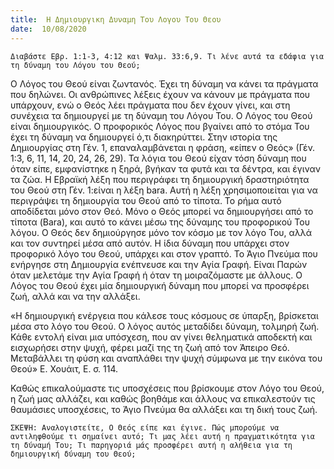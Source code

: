 ```yaml
---
title:  Η Δημιουργικη Δυναμη Του Λογου Του Θεου
date:  10/08/2020
---
```


`Διαβάστε Εβρ. 1:1-3, 4:12 και Ψαλμ. 33:6,9. Τι λένε αυτά τα εδάφια για τη δύναμη του Λόγου του Θεού;`

Ο Λόγος του Θεού είναι ζωντανός. Έχει τη δύναμη να κάνει τα πράγματα που δηλώνει. Οι ανθρώπινες λέξεις έχουν να κάνουν με πράγματα που υπάρχουν, ενώ ο Θεός λέει πράγματα που δεν έχουν γίνει, και στη συνέχεια τα δημιουργεί με τη δύναμη του Λόγου Του. Ο Λόγος του Θεού είναι δημιουργικός. Ο προφορικός Λόγος που βγαίνει από το στόμα Του έχει τη δύναμη να δημιουργεί ό,τι διακηρύττει. Στην ιστορία της Δημιουργίας στη Γέν. 1, επαναλαμβάνεται η φράση, «είπεν ο Θεός» (Γέν. 1:3, 6, 11, 14, 20, 24, 26, 29). Τα λόγια του Θεού είχαν τόση δύναμη που όταν είπε, εμφανίστηκε η ξηρά, βγήκαν τα φυτά και τα δέντρα, και έγιναν τα ζώα. Η Εβραϊκή λέξη που περιγράφει τη δημιουργική δραστηριότητα του Θεού στη Γέν. 1:είναι η λέξη bara. Αυτή η λέξη χρησιμοποιείται για να περιγράψει τη δημιουργία του Θεού από το τίποτα. Το ρήμα αυτό αποδίδεται μόνο στον Θεό. Μόνο ο Θεός μπορεί να δημιουργήσει από το τίποτα (Bara), και αυτό το κάνει μέσω της δύναμης του προφορικού Του λόγου. Ο Θεός δεν δημιούργησε μόνο τον κόσμο με τον λόγο Του, αλλά και τον συντηρεί μέσα από αυτόν. Η ίδια δύναμη που υπάρχει στον προφορικό λόγο του Θεού, υπάρχει και στον γραπτό. Το Άγιο Πνεύμα που ενήργησε στη Δημιουργία ενέπνευσε και την Αγία Γραφή. Είναι Παρών όταν μελετάμε την Αγία Γραφή ή όταν τη μοιραζόμαστε με άλλους. Ο Λόγος του Θεού έχει μία δημιουργική δύναμη που μπορεί να προσφέρει ζωή, αλλά και να την αλλάξει.

«Η δημιουργική ενέργεια που κάλεσε τους κόσμους σε ύπαρξη, βρίσκεται μέσα στο λόγο του Θεού. Ο λόγος αυτός μεταδίδει δύναμη, τολμηρή ζωή. Κάθε εντολή είναι μια υπόσχεση, που αν γίνει θεληματικά αποδεκτή και εισχωρήσει στην ψυχή, φέρει μαζί της τη ζωή από τον Άπειρο Θεό. Μεταβάλλει τη φύση και αναπλάθει την ψυχή σύμφωνα με την εικόνα του Θεού» Ε. Χουάιτ, Ε. σ. 114.

Καθώς επικαλούμαστε τις υποσχέσεις που βρίσκουμε στον Λόγο του Θεού, η ζωή μας αλλάζει, και καθώς βοηθάμε και άλλους να επικαλεστούν τις θαυμάσιες υποσχέσεις, το Άγιο Πνεύμα θα αλλάξει και τη δική τους ζωή.

`ΣΚΕΨΗ: Αναλογιστείτε, Ο Θεός είπε και έγινε. Πώς μπορούμε να αντιληφθούμε τι σημαίνει αυτό; Τι μας λέει αυτή η πραγματικότητα για τη δύναμή Του; Τι παρηγοριά μάς προσφέρει αυτή η αλήθεια για τη δημιουργική δύναμη του Θεού;`